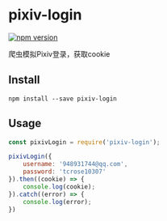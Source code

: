 # pixiv-login
[![npm version](https://img.shields.io/badge/npm-1.0.0-brightgreen.svg)](https://www.npmjs.com/package/pixiv-login)

爬虫模拟Pixiv登录，获取cookie

## Install
```
npm install --save pixiv-login
```

## Usage
```javascript
const pixivLogin = require('pixiv-login');

pixivLogin({
    username: '948931744@qq.com',
    password: 'tcrose10307'
}).then((cookie) => {
    console.log(cookie);
}).catch((error) => {
    console.log(error);
})
```
